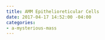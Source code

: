 ```yaml
---
title: AMM Epithelioreticular Cells
date: 2017-04-17 14:52:00 -04:00
categories:
- a-mysterious-mass
---
```


